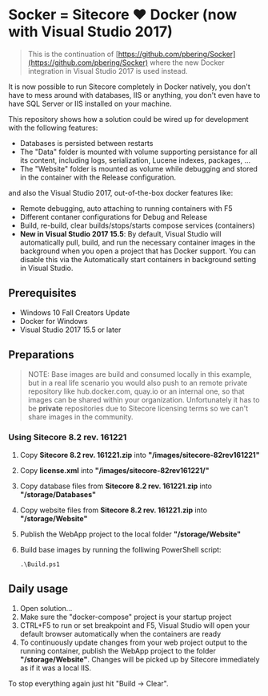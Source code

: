 # Socker = Sitecore :heart: Docker (now with Visual Studio 2017)

>This is the continuation of [https://github.com/pbering/Socker](https://github.com/pbering/Socker) where the new Docker integration in Visual Studio 2017 is used instead.

It is now possible to run Sitecore completely in Docker natively, you don't have to mess around with databases, IIS or anything, you don't even have to have SQL Server or IIS installed on your machine.

This repository shows how a solution could be wired up for development with the following features:

- Databases is persisted between restarts
- The "Data" folder is mounted with volume supporting persistance for all its content, including logs, serialization, Lucene indexes, packages, ...
- The "Website" folder is mounted as volume while debugging and stored in the container with the Release configuration.

and also the Visual Studio 2017, out-of-the-box docker features like:

- Remote debugging, auto attaching to running containers with F5
- Different contaner configurations for Debug and Release
- Build, re-build, clear builds/stops/starts compose services (containers)
- **New in Visual Studio 2017 15.5**: By default, Visual Studio will automatically pull, build, and run the necessary container images in the background when you open a project that has Docker support. You can disable this via the Automatically start containers in background setting in Visual Studio.

## Prerequisites

- Windows 10 Fall Creators Update
- Docker for Windows
- Visual Studio 2017 15.5 or later

## Preparations

>NOTE: Base images are build and consumed locally in this example, but in a real life scenario you would also push to an remote private repository like
hub.docker.com, quay.io or an internal one, so that images can be shared within your organization.
Unfortunately it has to be **private** repositories due to Sitecore licensing terms so we can't share images in the community.

### Using Sitecore 8.2 rev. 161221

1. Copy **Sitecore 8.2 rev. 161221.zip** into **"/images/sitecore-82rev161221"**
1. Copy **license.xml** into **"/images/sitecore-82rev161221/"**
1. Copy database files from **Sitecore 8.2 rev. 161221.zip** into **"/storage/Databases"**
1. Copy website files from **Sitecore 8.2 rev. 161221.zip** into **"/storage/Website"**
1. Publish the WebApp project to the local folder **"/storage/Website"**
1. Build base images by running the folliwing PowerShell script:

    ```text
    .\Build.ps1
    ```


## Daily usage

1. Open solution...
1. Make sure the "docker-compose" project is your startup project
1. CTRL+F5 to run or set breakpoint and F5, Visual Studio will open your default browser automatically when the containers are ready
1. To continuously update changes from your web project output to the running container, publish the WebApp project to the folder **"/storage/Website"**. Changes will be picked up by Sitecore immediately as if it was a local IIS.

To stop everything again just hit "Build -> Clear".
